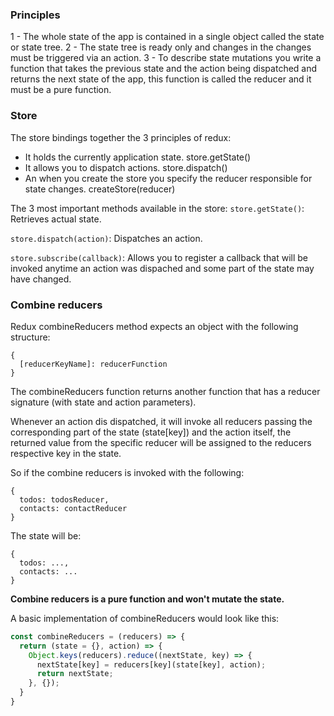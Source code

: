 ### Principles

  1 - The whole state of the app is contained in a single object called the state or state tree.
  2 - The state tree is ready only and changes in the changes must be triggered via an action.
  3 - To describe state mutations you write a function that takes the previous state and the action being dispatched and returns the next state of the app, this function is called the reducer and it must be a pure function.


### Store
The store bindings together the 3 principles of redux:
  - It holds the currently application state. store.getState()
  - It allows you to dispatch actions. store.dispatch()
  - An when you create the store you specify the reducer responsible for state changes.  createStore(reducer)

The 3 most important methods available in the store:
  `store.getState()`:
    Retrieves actual state.

  `store.dispatch(action)`:
    Dispatches an action.

  `store.subscribe(callback)`:
    Allows you to register a callback that will be invoked anytime an action was dispached and some
    part of the state may have changed.


### Combine reducers
Redux combineReducers method expects an object with the following structure:
```
{
  [reducerKeyName]: reducerFunction
}
```

The combineReducers function returns another function that has a reducer signature (with state and action parameters).

Whenever an action dis dispatched, it will invoke all reducers passing the corresponding part of the state (state[key]) and the action itself, the returned value from the specific reducer will be assigned to the reducers respective key in the state.

So if the combine reducers is invoked with the following:
```
{
  todos: todosReducer,
  contacts: contactReducer
}
```

The state will be:
```
{
  todos: ...,
  contacts: ...
}
```

**Combine reducers is a pure function and won't mutate the state.**

A basic implementation of combineReducers would look like this:
```javascript
const combineReducers = (reducers) => {
  return (state = {}, action) => {
    Object.keys(reducers).reduce((nextState, key) => {
      nextState[key] = reducers[key](state[key], action);
      return nextState;
    }, {});
  }
}
```
